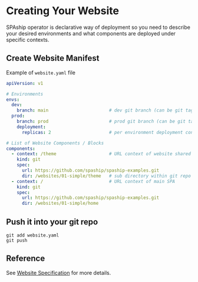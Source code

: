 # Creating Your Website

SPAship operator is declarative way of deployment so you need to describe your desired environments and what components
are deployed under specific contexts.

## Create Website Manifest

Example of `website.yaml` file

```yaml
apiVersion: v1

# Environments
envs:
  dev:
    branch: main                       # dev git branch (can be git tag)
  prod:
    branch: prod                       # prod git branch (can be git tag e.g. "1.0.0")
    deployment:
      replicas: 2                      # per environment deployment configuration

# List of Website Components / Blocks
components:
  - context: /theme                    # URL context of website shared component
    kind: git
    spec:
      url: https://github.com/spaship/spaship-examples.git
      dir: /websites/01-simple/theme   # sub directory within git repo
  - context: /                         # URL context of main SPA
    kind: git
    spec:
      url: https://github.com/spaship/spaship-examples.git
      dir: /websites/01-simple/home
```

## Push it into your git repo

```shell
git add website.yaml
git push
```

## Reference

See [Website Specification](../user-guide/website-specification.md) for more details.
